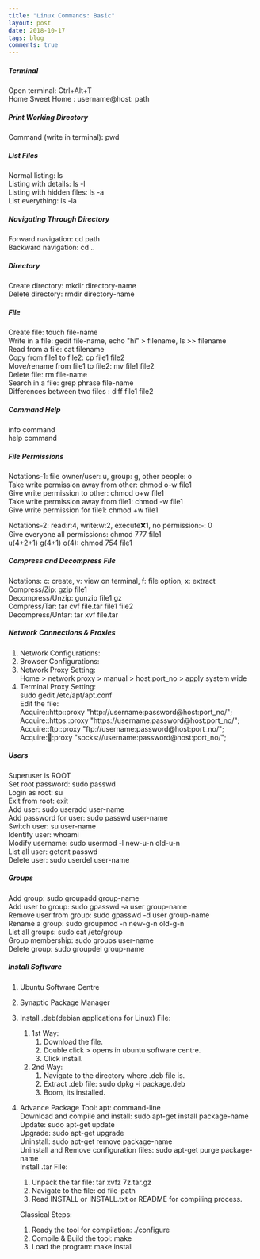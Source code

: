 ```yaml
---
title: "Linux Commands: Basic"
layout: post
date: 2018-10-17
tags: blog
comments: true
---
```


#####  Terminal 

Open terminal: Ctrl+Alt+T  
Home Sweet Home : username@host: path

#####  Print Working Directory 

Command (write in terminal): pwd

#####  List Files

Normal listing: ls  
Listing with details: ls -l  
Listing with hidden files: ls -a  
List everything: ls -la  

#####  Navigating Through Directory

Forward navigation: cd path  
Backward  navigation: cd ..

#####  Directory

Create directory:  mkdir directory-name  
Delete  directory:  rmdir directory-name

#####  File

Create file: touch file-name  
Write in a file: gedit file-name, echo "hi" > filename, ls >> filename  
Read from a file: cat filename  
Copy from file1 to file2: cp file1 file2  
Move/rename from file1 to file2: mv file1 file2  
Delete file: rm file-name  
Search in a file: grep phrase file-name  
Differences between two files : diff file1 file2  

#####  Command Help

info command  
help command

#####  File Permissions
 
 Notations-1:  file owner/user: u, group: g, other people: o   
 Take write permission away from other: chmod o-w file1   
 Give write permission to other: chmod o+w file1   
 Take write permission away from file1: chmod -w file1   
 Give write permission for file1: chmod +w file1
 
 Notations-2: read:r:4, write:w:2, execute:x:1, no permission:-: 0   
 Give everyone all permissions:  chmod 777 file1   
 u(4+2+1) g(4+1) o(4): chmod 754 file1

#####  Compress and Decompress File
 
 Notations: c: create, v: view on terminal, f: file option, x: extract   
 Compress/Zip: gzip file1   
 Decompress/Unzip: gunzip file1.gz   
 Compress/Tar: tar cvf file.tar file1 file2   
 Decompress/Untar: tar xvf file.tar


#####  Network Connections & Proxies

1. Network Configurations:  
2. Browser Configurations:  
3. Network Proxy Setting:  
    Home > network proxy > manual > host:port_no > apply system wide  
4. Terminal Proxy Setting:  
    sudo gedit /etc/apt/apt.conf      
    Edit the file:      
    Acquire::http::proxy "http://username:password@host:port_no/";      
    Acquire::https::proxy "https://username:password@host:port_no/";      
    Acquire::ftp::proxy "ftp://username:password@host:port_no/";      
    Acquire::socks::proxy "socks://username:password@host:port_no/";
    
#####  Users

Superuser is  ROOT  
Set root password: sudo passwd  
Login as root: su  
Exit from root: exit  
Add user: sudo useradd user-name   
Add password for user: sudo passwd user-name  
Switch user: su user-name  
Identify user: whoami  
Modify username: sudo usermod -l new-u-n old-u-n  
List all user: getent passwd  
Delete user: sudo userdel user-name
 
#####  Groups

Add group: sudo groupadd group-name  
Add user to group: sudo gpasswd -a user group-name  
Remove user from group: sudo gpasswd -d user group-name  
Rename a group: sudo groupmod -n new-g-n old-g-n  
List all groups: sudo cat /etc/group  
Group membership: sudo groups user-name  
Delete group: sudo groupdel group-name

#####  Install Software 

1. Ubuntu Software Centre  
2. Synaptic Package Manager  
3. Install .deb(debian applications for Linux) File:  
    1. 1st Way:      
        1. Download the file.          
        2. Double click > opens in ubuntu software centre.          
        3. Click install.          
    2. 2nd Way:      
        1. Navigate to the directory where .deb file is.          
        2. Extract .deb file: sudo dpkg -i package.deb          
        3. Boom, its installed.          
4. Advance Package Tool: apt: command-line  
     Download and compile and install: sudo apt-get install package-name      
     Update: sudo apt-get update       
     Upgrade: sudo apt-get upgrade       
     Uninstall: sudo apt-get remove package-name       
     Uninstall and Remove configuration files: sudo apt-get purge package-name       
     Install .tar File:  
    1. Unpack the tar file: tar xvfz 7z.tar.gz      
    2. Navigate to the file: cd file-path      
    3. Read INSTALL or INSTALL.txt or README for compiling process.      
    
    Classical Steps:       
     1. Ready the tool for compilation: ./configure       
     2. Compile & Build the tool: make       
     3. Load the program: make install  
